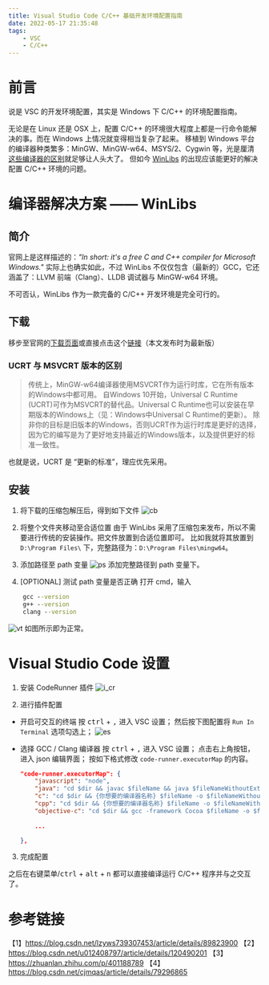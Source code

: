 ```yaml
---
title: Visual Studio Code C/C++ 基础开发环境配置指南
date: 2022-05-17 21:35:48
tags: 
    - VSC
    - C/C++
---
```


# 前言

说是 VSC 的开发环境配置，其实是 Windows 下 C/C++ 的环境配置指南。

无论是在 Linux 还是 OSX 上，配置 C/C++ 的环境很大程度上都是一行命令能解决的事。而在 Windows 上情况就变得相当复杂了起来。
移植到 Windows 平台的编译器种类繁多：MinGW、MinGW-w64、MSYS/2、Cygwin 等，光是厘清[这些编译器的区别](https://blog.csdn.net/u012408797/article/details/120490201)就足够让人头大了。
但如今 [WinLibs](https://winlibs.com/) 的出现应该能更好的解决配置 C/C++ 环境的问题。

# 编译器解决方案 —— WinLibs

## 简介

官网上是这样描述的：*"In short: it's a free C and C++ compiler for Microsoft Windows."*
实际上也确实如此，不过 WinLibs 不仅仅包含（最新的）GCC，它还涵盖了：LLVM 前端（Clang）、LLDB 调试器与 MinGW-w64 环境。

不可否认，WinLibs 作为一款完备的 C/C++ 开发环境是完全可行的。

## 下载

移步至官网的[下载页面](https://winlibs.com/#download-release)或直接点击这个[链接](https://github.com/brechtsanders/winlibs_mingw/releases/download/12.1.0-14.0.4-10.0.0-ucrt-r2/winlibs-i686-posix-dwarf-gcc-12.1.0-llvm-14.0.4-mingw-w64ucrt-10.0.0-r2.7z)（本文发布时为最新版）

### UCRT 与 MSVCRT 版本的区别

> 传统上，MinGW-w64编译器使用MSVCRT作为运行时库，它在所有版本的Windows中都可用。
自Windows 10开始，Universal C Runtime (UCRT)可作为MSVCRT的替代品。Universal C Runtime也可以安装在早期版本的Windows上（见：Windows中Universal C Runtime的更新）。
除非你的目标是旧版本的Windows，否则UCRT作为运行时库是更好的选择，因为它的编写是为了更好地支持最近的Windows版本，以及提供更好的标准一致性。

也就是说，UCRT 是 “更新的标准”，理应优先采用。

## 安装

1. 将下载的压缩包解压后，得到如下文件
  ![cb](compress_bag.png)

2. 将整个文件夹移动至合适位置
  由于 WinLibs 采用了压缩包来发布，所以不需要进行传统的安装操作。把文件放置到合适位置即可。
  比如我就将其放置到 `D:\Program Files\` 下，完整路径为：`D:\Program Files\mingw64`。

3. 添加路径至 path 变量
  ![ps](path_settings.png)
  添加完整路径到 path 变量下。

4. [OPTIONAL] 测试 path 变量是否正确
  打开 cmd，输入
  
  ```cmd
      gcc --version
      g++ --version
      clang --version
  ```
  
![vt](version_test.png)
  如图所示即为正常。

# Visual Studio Code 设置

1. 安装 CodeRunner 插件
  ![i_cr](install_cr.png)

2. 进行插件配置
  
  - 开启可交互的终端
    按 <kbd>ctrl</kbd> + <kbd>,</kbd> 进入 VSC 设置；
    然后按下图配置将 `Run In Terminal` 选项勾选上；
    ![es](extension_settings.png)

  - 选择 GCC / Clang 编译器
    按 <kbd>ctrl</kbd> + <kbd>,</kbd> 进入 VSC 设置；
    点击右上角按钮，进入 json 编辑界面；
    按如下格式修改 `code-runner.executorMap` 的内容。

    ```json
    "code-runner.executorMap": {
        "javascript": "node",
        "java": "cd $dir && javac $fileName && java $fileNameWithoutExt",
        "c": "cd $dir && {你想要的编译器名称} $fileName -o $fileNameWithoutExt && $dir$fileNameWithoutExt",
        "cpp": "cd $dir && {你想要的编译器名称} $fileName -o $fileNameWithoutExt && $dir$fileNameWithoutExt",
        "objective-c": "cd $dir && gcc -framework Cocoa $fileName -o $fileNameWithoutExt && $dir$fileNameWithoutExt",
        
        ...

    },
    ```
3. 完成配置

  之后在右键菜单/<kbd>ctrl</kbd> + <kbd>alt</kbd> + <kbd>n</kbd> 都可以直接编译运行 C/C++ 程序并与之交互了。



# 参考链接
【1】https://blog.csdn.net/lzyws739307453/article/details/89823900
【2】https://blog.csdn.net/u012408797/article/details/120490201
【3】https://zhuanlan.zhihu.com/p/401188789
【4】https://blog.csdn.net/cjmqas/article/details/79296865